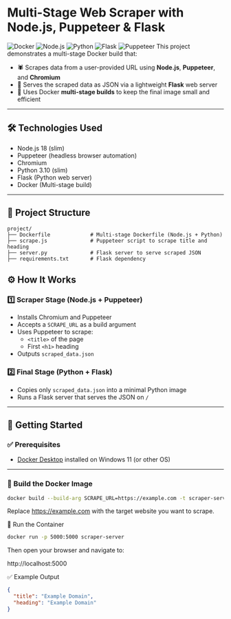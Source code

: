 # Multi-Stage Web Scraper with Node.js, Puppeteer & Flask
![Docker](https://img.shields.io/badge/Docker-2CA5E0?style=for-the-badge&logo=docker&logoColor=white)
![Node.js](https://img.shields.io/badge/Node.js-43853D?style=for-the-badge&logo=node.js&logoColor=white)
![Python](https://img.shields.io/badge/Python-3776AB?style=for-the-badge&logo=python&logoColor=white)
![Flask](https://img.shields.io/badge/Flask-000000?style=for-the-badge&logo=flask&logoColor=white)
![Puppeteer](https://img.shields.io/badge/Puppeteer-40B5A4?style=for-the-badge&logo=puppeteer&logoColor=white)
This project demonstrates a multi-stage Docker build that:

- 🕷️ Scrapes data from a user-provided URL using **Node.js**, **Puppeteer**, and **Chromium**
- 🐍 Serves the scraped data as JSON via a lightweight **Flask** web server
- 🐳 Uses Docker **multi-stage builds** to keep the final image small and efficient

---

## 🛠 Technologies Used

- Node.js 18 (slim)
- Puppeteer (headless browser automation)
- Chromium
- Python 3.10 (slim)
- Flask (Python web server)
- Docker (Multi-stage build)

---

## 📁 Project Structure
```text
project/
├── Dockerfile             # Multi-stage Dockerfile (Node.js + Python)
├── scrape.js              # Puppeteer script to scrape title and heading
├── server.py              # Flask server to serve scraped JSON
├── requirements.txt       # Flask dependency
```
## ⚙️ How It Works

### 1️⃣ Scraper Stage (Node.js + Puppeteer)

- Installs Chromium and Puppeteer
- Accepts a `SCRAPE_URL` as a build argument
- Uses Puppeteer to scrape:
  - `<title>` of the page
  - First `<h1>` heading
- Outputs `scraped_data.json`

### 2️⃣ Final Stage (Python + Flask)

- Copies only `scraped_data.json` into a minimal Python image
- Runs a Flask server that serves the JSON on `/`

---

## 🚀 Getting Started

### ✅ Prerequisites

- [Docker Desktop](https://www.docker.com/products/docker-desktop/) installed on Windows 11 (or other OS)

---

### 🧱 Build the Docker Image

```bash
docker build --build-arg SCRAPE_URL=https://example.com -t scraper-server .
```

Replace https://example.com with the target website you want to scrape.


🏃 Run the Container
```bash
docker run -p 5000:5000 scraper-server
```

Then open your browser and navigate to:

http://localhost:5000

✅ Example Output

```json
{
  "title": "Example Domain",
  "heading": "Example Domain"
}
```

